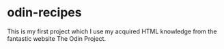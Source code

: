 # odin-recipes
This is my first project which I use my acquired HTML knowledge from the fantastic website The Odin Project.
